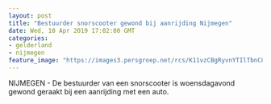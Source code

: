 ```yaml
---
layout: post
title: "Bestuurder snorscooter gewond bij aanrijding Nijmegen"
date: Wed, 10 Apr 2019 17:02:00 GMT
categories: 
- gelderland 
- nijmegen 
feature_image: "https://images3.persgroep.net/rcs/K11vzCBgRyvnYTIlTbnC8u9wzgc/diocontent/145254112/_fitwidth/400/?appId=21791a8992982cd8da851550a453bd7f&quality=0.7"
---
```


NIJMEGEN - De bestuurder van een snorscooter is woensdagavond gewond geraakt bij een aanrijding met een auto.

